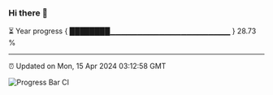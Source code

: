 ### Hi there 👋

⏳ Year progress { ████████▁▁▁▁▁▁▁▁▁▁▁▁▁▁▁▁▁▁▁▁▁▁ } 28.73 %

---

⏰ Updated on Mon, 15 Apr 2024 03:12:58 GMT

![Progress Bar CI](https://github.com/liununu/liununu/workflows/Progress%20Bar%20CI/badge.svg)
